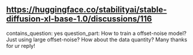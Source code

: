 ## https://huggingface.co/stabilityai/stable-diffusion-xl-base-1.0/discussions/116

contains_question: yes
question_part: How to train a offset-noise model? Just using large offset-noise? How about the data quantity? Many thanks for ur reply!